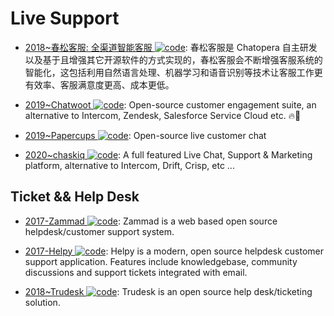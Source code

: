 # Live Support

- [2018~春松客服: 全渠道智能客服 ![code](https://ng-tech.icu/assets/code.svg)](https://github.com/chatopera/cosin): 春松客服是 Chatopera 自主研发以及基于且增强其它开源软件的方式实现的，春松客服会不断增强客服系统的智能化，这包括利用自然语言处理、机器学习和语音识别等技术让客服工作更有效率、客服满意度更高、成本更低。

- [2019~Chatwoot ![code](https://ng-tech.icu/assets/code.svg)](https://github.com/chatwoot/chatwoot): Open-source customer engagement suite, an alternative to Intercom, Zendesk, Salesforce Service Cloud etc. 🔥💬

- [2019~Papercups ![code](https://ng-tech.icu/assets/code.svg)](https://github.com/papercups-io/papercups): Open-source live customer chat

- [2020~chaskiq ![code](https://ng-tech.icu/assets/code.svg)](https://github.com/chaskiq/chaskiq): A full featured Live Chat, Support & Marketing platform, alternative to Intercom, Drift, Crisp, etc ...

## Ticket && Help Desk

- [2017-Zammad ![code](https://ng-tech.icu/assets/code.svg)](https://github.com/zammad/zammad): Zammad is a web based open source helpdesk/customer support system.

- [2017-Helpy ![code](https://ng-tech.icu/assets/code.svg)](https://github.com/helpyio/helpy): Helpy is a modern, open source helpdesk customer support application. Features include knowledgebase, community discussions and support tickets integrated with email.

- [2018~Trudesk ![code](https://ng-tech.icu/assets/code.svg)](https://github.com/polonel/trudesk): Trudesk is an open source help desk/ticketing solution.

